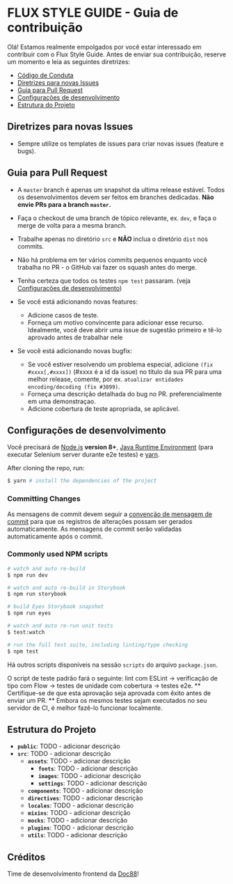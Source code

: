 # FLUX STYLE GUIDE - Guia de contribuição

Olá! Estamos realmente empolgados por você estar interessado em contribuir com o Flux Style Guide. Antes de enviar sua contribuição, reserve um momento e leia as seguintes diretrizes:

- [Código de Conduta](https://github.com/vuejs/vue/blob/dev/.github/CODE_OF_CONDUCT.md)
- [Diretrizes para novas Issues](#diretrizes-para-novas-issues)
- [Guia para Pull Request](#guia-para-pull-request)
- [Configurações de desenvolvimento](#configurações-de-desenvolvimento)
- [Estrutura do Projeto](#estrutura-do-projeto)

## Diretrizes para novas Issues

- Sempre utilize os templates de issues para criar novas issues (feature e bugs).

## Guia para Pull Request

- A `master` branch é apenas um snapshot da ultima release estável. Todos os desenvolvimentos devem ser feitos em branches dedicadas. **Não envie PRs para a branch `master`.**

- Faça o checkout de uma branch de tópico relevante, ex. `dev`, e faça o merge de volta para a mesma branch.

- Trabalhe apenas no diretório `src` e **NÃO** inclua o diretório `dist` nos commits.

- Não há problema em ter vários commits pequenos enquanto você trabalha no PR - o GitHub vai fazer os squash antes do merge.

- Tenha certeza que todos os testes `npm test` passaram. (veja [Configurações de desenvolvimento](#configurações-de-desenvolvimento))

- Se você está adicionando novas features:
  - Adicione casos de teste.
  - Forneça um motivo convincente para adicionar esse recurso. Idealmente, você deve abrir uma issue de sugestão primeiro e tê-lo aprovado antes de trabalhar nele

- Se você está adicionando novas bugfix:
  - Se você estiver resolvendo um problema especial, adicione `(fix #xxxx[,#xxxx])` (#xxxx é a id da issue) no título da sua PR para uma melhor release, comente, por ex. `atualizar entidades encoding/decoding (fix #3899)`.
  - Forneça uma descrição detalhada do bug no PR. preferencialmente em uma demonstraçao.
  - Adicione cobertura de teste apropriada, se aplicável.


## Configurações de desenvolvimento

Você precisará de [Node.js](http://nodejs.org) **version 8+**, [Java Runtime Environment](http://www.oracle.com/technetwork/java/javase/downloads/index.html) (para executar Selenium server durante e2e testes) e [yarn](https://yarnpkg.com/en/docs/install).

After cloning the repo, run:

``` bash
$ yarn # install the dependencies of the project
```

### Committing Changes

As mensagens de commit devem seguir a [convenção de mensagem de commit](./COMMIT_CONVENTION.md) para que os registros de alterações possam ser gerados automaticamente. As mensagens de commit serão validadas automaticamente após o commit.

### Commonly used NPM scripts

``` bash
# watch and auto re-build
$ npm run dev

# watch and auto re-build in Storybook
$ npm run storybook

# build Eyes Storybook snapshot
$ npm run eyes

# watch and auto re-run unit tests
$ test:watch

# run the full test suite, including linting/type checking
$ npm test
```

Há outros scripts disponíveis na sessão `scripts` do arquivo `package.json`.

O script de teste padrão fará o seguinte: lint com ESLint -> verificação de tipo com Flow -> testes de unidade com cobertura -> testes e2e. ** Certifique-se de que esta aprovação seja aprovada com êxito antes de enviar um PR. ** Embora os mesmos testes sejam executados no seu servidor de CI, é melhor fazê-lo funcionar localmente.

## Estrutura do Projeto

- **`public`**: TODO - adicionar descrição
- **`src`**:  TODO - adicionar descrição
  - **`assets`**:  TODO - adicionar descrição
    - **`fonts`**:  TODO - adicionar descrição
    - **`images`**:  TODO - adicionar descrição
    - **`settings`**:  TODO - adicionar descrição
  - **`components`**:  TODO - adicionar descrição
  - **`directives`**:  TODO - adicionar descrição
  - **`locales`**:  TODO - adicionar descrição
  - **`mixins`**:  TODO - adicionar descrição
  - **`mocks`**:  TODO - adicionar descrição
  - **`plugins`**:  TODO - adicionar descrição
  - **`utils`**:  TODO - adicionar descrição

## Créditos

Time de desenvolvimento frontend da [Doc88](https://doc88.com.br)!
